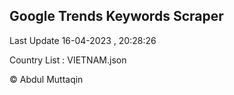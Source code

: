 

## Google Trends Keywords Scraper 
 
Last Update 16-04-2023 , 20:28:26

Country List :
VIETNAM.json



© Abdul Muttaqin 
